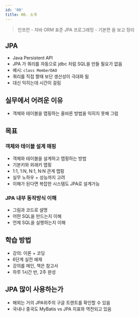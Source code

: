 ```yaml
---
id: '00'
title: 00. 소개
---
```


> 인프런 - 자바 ORM 표준 JPA 프로그래밍 - 기본편 을 보고 정리

## JPA

- Java Persistent API
- JPA 가 쿼리를 자동으로 jdbc 처럼 SQL을 만들 필요가 없음
- 예시: `class MemberDAO`
- 쿼리를 직접 짤때 보단 생산성이 극대화 됨
- 대신 익히는데 시간이 걸림

## 실무에서 어려운 이유

- 객체와 테이블을 맵핑하는 올바른 방법을 익히지 못해 그럼

## 목표

### 객체와 테이블 설계 매핑

- 객체와 테이블을 설계하고 맵핑하는 방법
- 기본키와 외래키 맵핑
- 1:1, 1:N, N:1, N:N 관계 맵핑
- 실무 노하우 + 성능까지 고려
- 이해가 된다면 복잡한 시스템도 JPA로 설계가능

### JPA 내부 동작방식 이해

- 그림과 코드로 설명
- 어떤 SQL을 만드는지 이해
- 언제 SQL을 실행하는지 이해

## 학습 방법

- 강의: 이론 + 코딩
- 6단계 실전 예제
- 강의를 메인, 책은 참고서
- 하루 1시간 반, 2주 완성

## JPA 많이 사용하는가

- 해외는 거의 JPA위주의 구글 트렌트를 확인할 수 있음
- 국내나 중국도 MyBatis vs JPA 지표와 역전되고 있음
